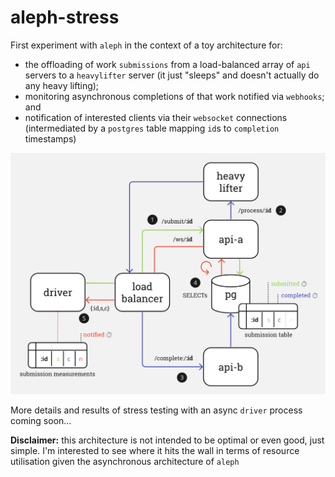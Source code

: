# aleph-stress

First experiment with `aleph` in the context of a toy architecture for:

- the offloading of work `submissions` from a load-balanced array of `api` servers to a `heavylifter` server (it just "sleeps" and doesn't actually do any heavy lifting);
- monitoring asynchronous completions of that work notified via `webhooks`; and
- notification of interested clients via their `websocket` connections (intermediated by a `postgres` table mapping `id`s to `completion` timestamps)

<img src="./images/aleph-stress.png" alt="Logical Architecture" width="750"/>

More details and results of stress testing with an async `driver` process coming soon...

__Disclaimer:__ this architecture is not intended to be optimal or even good, just simple. I'm interested to see where it hits the wall in terms of resource utilisation given the asynchronous architecture of `aleph`
